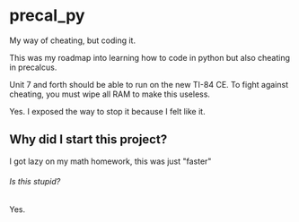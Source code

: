 # precal_py
My way of cheating, but coding it.

This was my roadmap into learning how to code in python but also cheating in precalcus.

Unit 7 and forth should be able to run on the new TI-84 CE. To fight against cheating, you must wipe all RAM to make this useless.

Yes. I exposed the way to stop it because I felt like it.



## Why did I start this project?

I got lazy on my math homework, this was just "faster"


###### Is this stupid?
Yes.
